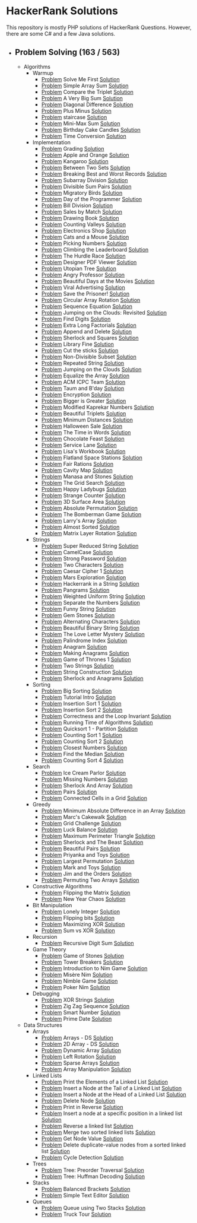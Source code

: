 # HackerRank Solutions 

This repository is mostly PHP solutions of HackerRank Questions. However, there are some C# and a few Java solutions.

- ## Problem Solving (163 / 563)
    - Algorithms
        - Warmup
            - [Problem](https://www.hackerrank.com/challenges/solve-me-first/problem) Solve Me First [Solution](https://github.com/sonmez-hakan/HackerRank/blob/master/Algorithms/Warmup/solve-me-first.cs)
            - [Problem](https://www.hackerrank.com/challenges/simple-array-sum/problem) Simple Array Sum [Solution](https://github.com/sonmez-hakan/HackerRank/blob/master/Algorithms/Warmup/simple-array-sum.cs)
            - [Problem](https://www.hackerrank.com/challenges/compare-the-triplet/problem) Compare the Triplet [Solution](https://github.com/sonmez-hakan/HackerRank/blob/master/Algorithms/Warmup/compare-the-triplet.cs)
            - [Problem](https://www.hackerrank.com/challenges/a-very-big-sum/problem) A Very Big Sum [Solution](https://github.com/sonmez-hakan/HackerRank/blob/master/Algorithms/Warmup/a-very-big-sum.cs)
            - [Problem](https://www.hackerrank.com/challenges/diagonal-difference/problem) Diagonal Difference [Solution](https://github.com/sonmez-hakan/HackerRank/blob/master/Algorithms/Warmup/diagonal-difference.php)
            - [Problem](https://www.hackerrank.com/challenges/plus-minus/problem) Plus Minus [Solution](https://github.com/sonmez-hakan/HackerRank/blob/master/Algorithms/Warmup/plus-minus.php)
            - [Problem](https://www.hackerrank.com/challenges/staircase/problem) staircase [Solution](https://github.com/sonmez-hakan/HackerRank/blob/master/Algorithms/Warmup/staircase.cs)
            - [Problem](https://www.hackerrank.com/challenges/mini-max-sum/problem) Mini-Max Sum [Solution](https://github.com/sonmez-hakan/HackerRank/blob/master/Algorithms/Warmup/mini-max-sum.php)
            - [Problem](https://www.hackerrank.com/challenges/birthday-cake-candles/problem) Birthday Cake Candles [Solution](https://github.com/sonmez-hakan/HackerRank/blob/master/Algorithms/Warmup/birthday-cake-candles.php)
            - [Problem](https://www.hackerrank.com/challenges/time-conversion/problem) Time Conversion [Solution](https://github.com/sonmez-hakan/HackerRank/blob/master/Algorithms/Warmup/time-conversion.php)
        - Implementation
            - [Problem](https://www.hackerrank.com/challenges/grading/problem) Grading [Solution](https://github.com/sonmez-hakan/HackerRank/blob/master/Algorithms/Implementation/grading.php)
            - [Problem](https://www.hackerrank.com/challenges/apple-and-orange/problem) Apple and Orange [Solution](https://github.com/sonmez-hakan/HackerRank/blob/master/Algorithms/Implementation/apple-and-orange.php)
            - [Problem](https://www.hackerrank.com/challenges/kangaroo/problem) Kangaroo [Solution](https://github.com/sonmez-hakan/HackerRank/blob/master/Algorithms/Implementation/kangaroo.php)
            - [Problem](https://www.hackerrank.com/challenges/between-two-sets/problem) Between Two Sets [Solution](https://github.com/sonmez-hakan/HackerRank/blob/master/Algorithms/Implementation/between-two-sets.php)
            - [Problem](https://www.hackerrank.com/challenges/breaking-best-and-worst-records/problem) Breaking Best and Worst Records [Solution](https://github.com/sonmez-hakan/HackerRank/blob/master/Algorithms/Implementation/breaking-best-and-worst-records.php)
            - [Problem](https://www.hackerrank.com/challenges/the-birthday-bar/problem) Subarray Division [Solution](https://github.com/sonmez-hakan/HackerRank/blob/master/Algorithms/Implementation/the-birthday-bar.php)
            - [Problem](https://www.hackerrank.com/challenges/divisible-sum-pairs/problem) Divisible Sum Pairs [Solution](https://github.com/sonmez-hakan/HackerRank/blob/master/Algorithms/Implementation/divisible-sum-pairs.cs)
            - [Problem](https://www.hackerrank.com/challenges/migratory-birds/problem) Migratory Birds [Solution](https://github.com/sonmez-hakan/HackerRank/blob/master/Algorithms/Implementation/migratory-birds.php)
            - [Problem](https://www.hackerrank.com/challenges/day-of-the-programmer/problem) Day of the Programmer [Solution](https://github.com/sonmez-hakan/HackerRank/blob/master/Algorithms/Implementation/day-of-the-programmer.php)
            - [Problem](https://www.hackerrank.com/challenges/bon-appetit/problem) Bill Division [Solution](https://github.com/sonmez-hakan/HackerRank/blob/master/Algorithms/Implementation/bon-appetit.cs)
            - [Problem](https://www.hackerrank.com/challenges/sock-merchant/problem) Sales by Match [Solution](https://github.com/sonmez-hakan/HackerRank/blob/master/Algorithms/Implementation/sock-merchant.cs)
            - [Problem](https://www.hackerrank.com/challenges/drawing-book/problem) Drawing Book [Solution](https://github.com/sonmez-hakan/HackerRank/blob/master/Algorithms/Implementation/drawing-book.php)
            - [Problem](https://www.hackerrank.com/challenges/counting-valleys/problem) Counting Valleys [Solution](https://github.com/sonmez-hakan/HackerRank/blob/master/Algorithms/Implementation/counting-valleys.php)
            - [Problem](https://www.hackerrank.com/challenges/electronics-shop/problem) Electronics Shop [Solution](https://github.com/sonmez-hakan/HackerRank/blob/master/Algorithms/Implementation/electronics-shop.php)
            - [Problem](https://www.hackerrank.com/challenges/cats-and-a-mouse/problem) Cats and a Mouse [Solution](https://github.com/sonmez-hakan/HackerRank/blob/master/Algorithms/Implementation/cats-and-a-mouse.php)
            - [Problem](https://www.hackerrank.com/challenges/picking-numbers/problem) Picking Numbers [Solution](https://github.com/sonmez-hakan/HackerRank/blob/master/Algorithms/Implementation/picking-numbers.php)
            - [Problem](https://www.hackerrank.com/challenges/climbing-the-leaderboard/problem) Climbing the Leaderboard [Solution](https://github.com/sonmez-hakan/HackerRank/blob/master/Algorithms/Implementation/climbing-the-leaderboard.php)
            - [Problem](https://www.hackerrank.com/challenges/the-hurdle-race/problem) The Hurdle Race [Solution](https://github.com/sonmez-hakan/HackerRank/blob/master/Algorithms/Implementation/the-hurdle-race.php)
            - [Problem](https://www.hackerrank.com/challenges/designer-pdf-viewer/problem) Designer PDF Viewer [Solution](https://github.com/sonmez-hakan/HackerRank/blob/master/Algorithms/Implementation/designer-pdf-viewer.cs)
            - [Problem](https://www.hackerrank.com/challenges/utopian-tree/problem) Utopian Tree [Solution](https://github.com/sonmez-hakan/HackerRank/blob/master/Algorithms/Implementation/utopian-tree.cs)
            - [Problem](https://www.hackerrank.com/challenges/angry-professor/problem) Angry Professor [Solution](https://github.com/sonmez-hakan/HackerRank/blob/master/Algorithms/Implementation/angry-professor.cs)
            - [Problem](https://www.hackerrank.com/challenges/beautiful-days-at-the-movies/problem) Beautiful Days at the Movies [Solution](https://github.com/sonmez-hakan/HackerRank/blob/master/Algorithms/Implementation/beautiful-days-at-the-movies.cs)
            - [Problem](https://www.hackerrank.com/challenges/strange-advertising/problem) Viral Advertising [Solution](https://github.com/sonmez-hakan/HackerRank/blob/master/Algorithms/Implementation/strange-advertising.cs)
            - [Problem](https://www.hackerrank.com/challenges/save-the-prisoner/problem) Save the Prisoner! [Solution](https://github.com/sonmez-hakan/HackerRank/blob/master/Algorithms/Implementation/save-the-prisoner.cs)
            - [Problem](https://www.hackerrank.com/challenges/circular-array-rotation/problem) Circular Array Rotation [Solution](https://github.com/sonmez-hakan/HackerRank/blob/master/Algorithms/Implementation/circular-array-rotation.cs)
            - [Problem](https://www.hackerrank.com/challenges/permutation-equation/problem) Sequence Equation [Solution](https://github.com/sonmez-hakan/HackerRank/blob/master/Algorithms/Implementation/permutation-equation.cs)
            - [Problem](https://www.hackerrank.com/challenges/jumping-on-the-clouds-revisited/problem) Jumping on the Clouds: Revisited [Solution](https://github.com/sonmez-hakan/HackerRank/blob/master/Algorithms/Implementation/jumping-on-the-clouds-revisited.cs)
            - [Problem](https://www.hackerrank.com/challenges/find-digits/problem) Find Digits [Solution](https://github.com/sonmez-hakan/HackerRank/blob/master/Algorithms/Implementation/find-digits.cs)
            - [Problem](https://www.hackerrank.com/challenges/extra-long-factorials/problem) Extra Long Factorials [Solution](https://github.com/sonmez-hakan/HackerRank/blob/master/Algorithms/Implementation/extra-long-factorials.cs)
            - [Problem](https://www.hackerrank.com/challenges/append-and-delete/problem) Append and Delete [Solution](https://github.com/sonmez-hakan/HackerRank/blob/master/Algorithms/Implementation/append-and-delete.cs)
            - [Problem](https://www.hackerrank.com/challenges/sherlock-and-squares/problem) Sherlock and Squares [Solution](https://github.com/sonmez-hakan/HackerRank/blob/master/Algorithms/Implementation/sherlock-and-squares.cs)
            - [Problem](https://www.hackerrank.com/challenges/library-fine/problem) Library Fine [Solution](https://github.com/sonmez-hakan/HackerRank/blob/master/Algorithms/Implementation/library-fine.cs)
            - [Problem](https://www.hackerrank.com/challenges/cut-the-sticks/problem) Cut the sticks [Solution](https://github.com/sonmez-hakan/HackerRank/blob/master/Algorithms/Implementation/cut-the-sticks.cs)
            - [Problem](https://www.hackerrank.com/challenges/lnon-divisible-subset/problem) Non-Divisible Subset [Solution](https://github.com/sonmez-hakan/HackerRank/blob/master/Algorithms/Implementation/non-divisible-subset.cs)
            - [Problem](https://www.hackerrank.com/challenges/repeated-string/problem) Repeated String [Solution](https://github.com/sonmez-hakan/HackerRank/blob/master/Algorithms/Implementation/repeated-string.cs)
            - [Problem](https://www.hackerrank.com/challenges/jumping-on-the-clouds/problem) Jumping on the Clouds [Solution](https://github.com/sonmez-hakan/HackerRank/blob/master/Algorithms/Implementation/jumping-on-the-clouds.cs)
            - [Problem](https://www.hackerrank.com/challenges/equality-in-a-array/problem) Equalize the Array [Solution](https://github.com/sonmez-hakan/HackerRank/blob/master/Algorithms/Implementation/equality-in-a-array.cs)
            - [Problem](https://www.hackerrank.com/challenges/acm-icpc-team/problem) ACM ICPC Team [Solution](https://github.com/sonmez-hakan/HackerRank/blob/master/Algorithms/Implementation/acm-icpc-team.cs)
            - [Problem](https://www.hackerrank.com/challenges/taum-and-bday/problem) Taum and B'day [Solution](https://github.com/sonmez-hakan/HackerRank/blob/master/Algorithms/Implementation/taum-and-bday.cs)
            - [Problem](https://www.hackerrank.com/challenges/encryption/problem) Encryption [Solution](https://github.com/sonmez-hakan/HackerRank/blob/master/Algorithms/Implementation/encryption.cs)
            - [Problem](https://www.hackerrank.com/challenges/bigger-is-greater/problem) Bigger is Greater [Solution](https://github.com/sonmez-hakan/HackerRank/blob/master/Algorithms/Implementation/bigger-is-greater.cs)
            - [Problem](https://www.hackerrank.com/challenges/kaprekar-numbers/problem) Modified Kaprekar Numbers [Solution](https://github.com/sonmez-hakan/HackerRank/blob/master/Algorithms/Implementation/kaprekar-numbers.cs)
            - [Problem](https://www.hackerrank.com/challenges/beautiful-triplets/problem) Beautiful Triplets [Solution](https://github.com/sonmez-hakan/HackerRank/blob/master/Algorithms/Implementation/beautiful-triplets.cs)
            - [Problem](https://www.hackerrank.com/challenges/minimum-distances/problem) Minimum Distances [Solution](https://github.com/sonmez-hakan/HackerRank/blob/master/Algorithms/Implementation/minimum-distances.cs)
            - [Problem](https://www.hackerrank.com/challenges/halloween-sale/problem) Halloween Sale [Solution](https://github.com/sonmez-hakan/HackerRank/blob/master/Algorithms/Implementation/halloween-sale.cs)
            - [Problem](https://www.hackerrank.com/challenges/the-time-in-words/problem) The Time in Words [Solution](https://github.com/sonmez-hakan/HackerRank/blob/master/Algorithms/Implementation/the-time-in-words.cs)
            - [Problem](https://www.hackerrank.com/challenges/chocolate-feast/problem) Chocolate Feast [Solution](https://github.com/sonmez-hakan/HackerRank/blob/master/Algorithms/Implementation/chocolate-feast.cs)
            - [Problem](https://www.hackerrank.com/challenges/service-lane/problem) Service Lane [Solution](https://github.com/sonmez-hakan/HackerRank/blob/master/Algorithms/Implementation/service-lane.cs)
            - [Problem](https://www.hackerrank.com/challenges/lisa-workbook/problem) Lisa's Workbook [Solution](https://github.com/sonmez-hakan/HackerRank/blob/master/Algorithms/Implementation/lisa-workbook.cs)
            - [Problem](https://www.hackerrank.com/challenges/flatland-space-stations/problem) Flatland Space Stations [Solution](https://github.com/sonmez-hakan/HackerRank/blob/master/Algorithms/Implementation/flatland-space-stations.cs)
            - [Problem](https://www.hackerrank.com/challenges/fair-rations/problem) Fair Rations [Solution](https://github.com/sonmez-hakan/HackerRank/blob/master/Algorithms/Implementation/fair-rations.cs)
            - [Problem](https://www.hackerrank.com/challenges/cavity-map/problem) Cavity Map [Solution](https://github.com/sonmez-hakan/HackerRank/blob/master/Algorithms/Implementation/cavity-map.cs)
            - [Problem](https://www.hackerrank.com/challenges/manasa-and-stones/problem) Manasa and Stones [Solution](https://github.com/sonmez-hakan/HackerRank/blob/master/Algorithms/Implementation/manasa-and-stones.cs)
            - [Problem](https://www.hackerrank.com/challenges/the-grid-search/problem) The Grid Search [Solution](https://github.com/sonmez-hakan/HackerRank/blob/master/Algorithms/Implementation/the-grid-search.cs)
            - [Problem](https://www.hackerrank.com/challenges/happy-ladybugs/problem) Happy Ladybugs [Solution](https://github.com/sonmez-hakan/HackerRank/blob/master/Algorithms/Implementation/happy-ladybugs.cs)
            - [Problem](https://www.hackerrank.com/challenges/strange-code/problem) Strange Counter [Solution](https://github.com/sonmez-hakan/HackerRank/blob/master/Algorithms/Implementation/strange-code.cs)
            - [Problem](https://www.hackerrank.com/challenges/3d-surface-area/problem) 3D Surface Area [Solution](https://github.com/sonmez-hakan/HackerRank/blob/master/Algorithms/Implementation/3d-surface-area.cs)
            - [Problem](https://www.hackerrank.com/challenges/absolute-permutation/problem) Absolute Permutation [Solution](https://github.com/sonmez-hakan/HackerRank/blob/master/Algorithms/Implementation/absolute-permutation.cs)
            - [Problem](https://www.hackerrank.com/challenges/bomber-man/problem) The Bomberman Game [Solution](https://github.com/sonmez-hakan/HackerRank/blob/master/Algorithms/Implementation/bomber-man.cs)
            - [Problem](https://www.hackerrank.com/challenges/larrys-array/problem) Larry's Array [Solution](https://github.com/sonmez-hakan/HackerRank/blob/master/Algorithms/Implementation/larrys-array.php)
            - [Problem](https://www.hackerrank.com/challenges/almost-sorted/problem) Almost Sorted [Solution](https://github.com/sonmez-hakan/HackerRank/blob/master/Algorithms/Implementation/almost-sorted.cs)
            - [Problem](https://www.hackerrank.com/challenges/matrix-rotation-algo/problem) Matrix Layer Rotation [Solution](https://github.com/sonmez-hakan/HackerRank/blob/master/Algorithms/Implementation/matrix-rotation-algo.cs)
        - Strings
            - [Problem](https://www.hackerrank.com/challenges/reduced-string/problem) Super Reduced String [Solution](https://github.com/sonmez-hakan/HackerRank/blob/master/Algorithms/Strings/reduced-string.php)
            - [Problem](https://www.hackerrank.com/challenges/camelcase/problem) CamelCase [Solution](https://github.com/sonmez-hakan/HackerRank/blob/master/Algorithms/Strings/camelcase.php)
            - [Problem](https://www.hackerrank.com/challenges/strong-password/problem) Strong Password [Solution](https://github.com/sonmez-hakan/HackerRank/blob/master/Algorithms/Strings/strong-password.php)
            - [Problem](https://www.hackerrank.com/challenges/two-characters/problem) Two Characters [Solution](https://github.com/sonmez-hakan/HackerRank/blob/master/Algorithms/Strings/two-characters.php)
            - [Problem](https://www.hackerrank.com/challenges/caesar-cipher-1/problem) Caesar Cipher 1 [Solution](https://github.com/sonmez-hakan/HackerRank/blob/master/Algorithms/Strings/caesar-cipher-1.php)
            - [Problem](https://www.hackerrank.com/challenges/mars-exploration/problem) Mars Exploration [Solution](https://github.com/sonmez-hakan/HackerRank/blob/master/Algorithms/Strings/mars-exploration.php)
            - [Problem](https://www.hackerrank.com/challenges/hackerrank-in-a-string/problem) Hackerrank in a String [Solution](https://github.com/sonmez-hakan/HackerRank/blob/master/Algorithms/Strings/hackerrank-in-a-string.php)
            - [Problem](https://www.hackerrank.com/challenges/pangrams/problem) Pangrams [Solution](https://github.com/sonmez-hakan/HackerRank/blob/master/Algorithms/Strings/pangrams.php)
            - [Problem](https://www.hackerrank.com/challenges/weighted-uniform-string/problem) Weighted Uniform String [Solution](https://github.com/sonmez-hakan/HackerRank/blob/master/Algorithms/Strings/weighted-uniform-string.php)
            - [Problem](https://www.hackerrank.com/challenges/separate-the-numbers/problem) Separate the Numbers [Solution](https://github.com/sonmez-hakan/HackerRank/blob/master/Algorithms/Strings/separate-the-numbers.php)
            - [Problem](https://www.hackerrank.com/challenges/funny-string/problem) Funny String [Solution](https://github.com/sonmez-hakan/HackerRank/blob/master/Algorithms/Strings/funny-string.php)
            - [Problem](https://www.hackerrank.com/challenges/gem-stones/problem) Gem Stones [Solution](https://github.com/sonmez-hakan/HackerRank/blob/master/Algorithms/Strings/gem-stones.php)
            - [Problem](https://www.hackerrank.com/challenges/alternating-characters/problem) Alternating Characters [Solution](https://github.com/sonmez-hakan/HackerRank/blob/master/Algorithms/Strings/alternating-characters.php)
            - [Problem](https://www.hackerrank.com/challenges/beautiful-binary-string/problem) Beautiful Binary String [Solution](https://github.com/sonmez-hakan/HackerRank/blob/master/Algorithms/Strings/beautiful-binary-string.php)
            - [Problem](https://www.hackerrank.com/challenges/the-love-letter-mystery/problem) The Love Letter Mystery [Solution](https://github.com/sonmez-hakan/HackerRank/blob/master/Algorithms/Strings/the-love-letter-mystery.php)
            - [Problem](https://www.hackerrank.com/challenges/palindrome-index/problem) Palindrome Index [Solution](https://github.com/sonmez-hakan/HackerRank/blob/master/Algorithms/Strings/palindrome-index.php)
            - [Problem](https://www.hackerrank.com/challenges/anagram/problem) Anagram [Solution](https://github.com/sonmez-hakan/HackerRank/blob/master/Algorithms/Strings/anagram.php)
            - [Problem](https://www.hackerrank.com/challenges/making-anagrams/problem) Making Anagrams [Solution](https://github.com/sonmez-hakan/HackerRank/blob/master/Algorithms/Strings/making-anagrams.php)
            - [Problem](https://www.hackerrank.com/challenges/game-of-thrones/problem) Game of Thrones 1 [Solution](https://github.com/sonmez-hakan/HackerRank/blob/master/Algorithms/Strings/game-of-thrones.php)
            - [Problem](https://www.hackerrank.com/challenges/two-strings/problem) Two Strings [Solution](https://github.com/sonmez-hakan/HackerRank/blob/master/Algorithms/Strings/two-strings.php)
            - [Problem](https://www.hackerrank.com/challenges/string-construction/problem) String Construction [Solution](https://github.com/sonmez-hakan/HackerRank/blob/master/Algorithms/Strings/string-construction.php)
            - [Problem](https://www.hackerrank.com/challenges/sherlock-and-anagrams/problem) Sherlock and Anagrams [Solution](https://github.com/sonmez-hakan/HackerRank/blob/master/Algorithms/Strings/sherlock-and-anagrams.php)
        - Sorting
            - [Problem](https://www.hackerrank.com/challenges/big-sorting/problem) Big Sorting [Solution](https://github.com/sonmez-hakan/HackerRank/blob/master/Algorithms/Sorting/big-sorting.php)
            - [Problem](https://www.hackerrank.com/challenges/tutorial-intro/problem) Tutorial Intro [Solution](https://github.com/sonmez-hakan/HackerRank/blob/master/Algorithms/Sorting/tutorial-intro.php)
            - [Problem](https://www.hackerrank.com/challenges/insertionsort1/problem) Insertion Sort 1 [Solution](https://github.com/sonmez-hakan/HackerRank/blob/master/Algorithms/Sorting/insertionsort1.php)
            - [Problem](https://www.hackerrank.com/challenges/insertionsort2/problem) Insertion Sort 2 [Solution](https://github.com/sonmez-hakan/HackerRank/blob/master/Algorithms/Sorting/insertionsort2.php)
            - [Problem](https://www.hackerrank.com/challenges/correctness-invariant/problem) Correctness and the Loop Invariant [Solution](https://github.com/sonmez-hakan/HackerRank/blob/master/Algorithms/Sorting/correctness-invariant.php)
            - [Problem](https://www.hackerrank.com/challenges/runningtime/problem) Running Time of Algorithms [Solution](https://github.com/sonmez-hakan/HackerRank/blob/master/Algorithms/Sorting/runningtime.php)
            - [Problem](https://www.hackerrank.com/challenges/quicksort1/problem) Quicksort 1 - Partition [Solution](https://github.com/sonmez-hakan/HackerRank/blob/master/Algorithms/Sorting/quicksort1.php)
            - [Problem](https://www.hackerrank.com/challenges/countingsort1/problem) Counting Sort 1 [Solution](https://github.com/sonmez-hakan/HackerRank/blob/master/Algorithms/Sorting/countingsort1.php)
            - [Problem](https://www.hackerrank.com/challenges/countingsort2/problem) Counting Sort 2 [Solution](https://github.com/sonmez-hakan/HackerRank/blob/master/Algorithms/Sorting/countingsort2.php)
            - [Problem](https://www.hackerrank.com/challenges/closest-numbers/problem) Closest Numbers [Solution](https://github.com/sonmez-hakan/HackerRank/blob/master/Algorithms/Sorting/closest-numbers.php)
            - [Problem](https://www.hackerrank.com/challenges/find-the-median/problem) Find the Median [Solution](https://github.com/sonmez-hakan/HackerRank/blob/master/Algorithms/Sorting/find-the-median.php)
            - [Problem](https://www.hackerrank.com/challenges/countingsort4/problem) Counting Sort 4 [Solution](https://github.com/sonmez-hakan/HackerRank/blob/master/Algorithms/Sorting/countingsort4.php)
        - Search
            - [Problem](https://www.hackerrank.com/challenges/icecream-parlor/problem) Ice Cream Parlor [Solution](https://github.com/sonmez-hakan/HackerRank/blob/master/Algorithms/Search/icecream-parlor.php)
            - [Problem](https://www.hackerrank.com/challenges/missing-numbers/problem) Missing Numbers [Solution](https://github.com/sonmez-hakan/HackerRank/blob/master/Algorithms/Search/missing-numbers.php)
            - [Problem](https://www.hackerrank.com/challenges/sherlock-and-array/problem) Sherlock And Array [Solution](https://github.com/sonmez-hakan/HackerRank/blob/master/Algorithms/Search/sherlock-and-array.php)
            - [Problem](https://www.hackerrank.com/challenges/pairs/problem) Pairs [Solution](https://github.com/sonmez-hakan/HackerRank/blob/master/Algorithms/Search/pairs.php)
            - [Problem](https://www.hackerrank.com/challenges/connected-cell-in-a-grid/problem) Connected Cells in a Grid [Solution](https://github.com/sonmez-hakan/HackerRank/blob/master/Algorithms/Search/connected-cell-in-a-grid.cs)
        - Greedy
            - [Problem](https://www.hackerrank.com/challenges/minimum-absolute-difference-in-an-array/problem) Minimum Absolute Difference in an Array [Solution](https://github.com/sonmez-hakan/HackerRank/blob/master/Algorithms/Greedy/minimum-absolute-difference-in-an-array.php)
            - [Problem](https://www.hackerrank.com/challenges/marcs-cakewalk/problem) Marc's Cakewalk [Solution](https://github.com/sonmez-hakan/HackerRank/blob/master/Algorithms/Greedy/marcs-cakewalk.php)
            - [Problem](https://www.hackerrank.com/challenges/grid-challenge/problem) Grid Challenge [Solution](https://github.com/sonmez-hakan/HackerRank/blob/master/Algorithms/Greedy/grid-challenge.php)
            - [Problem](https://www.hackerrank.com/challenges/luck-balance/problem) Luck Balance [Solution](https://github.com/sonmez-hakan/HackerRank/blob/master/Algorithms/Greedy/luck-balance.php)
            - [Problem](https://www.hackerrank.com/challenges/maximum-perimeter-triangle/problem) Maximum Perimeter Triangle [Solution](https://github.com/sonmez-hakan/HackerRank/blob/master/Algorithms/Greedy/maximum-perimeter-triangle.php)
            - [Problem](https://www.hackerrank.com/challenges/sherlock-and-the-beast/problem) Sherlock and The Beast [Solution](https://github.com/sonmez-hakan/HackerRank/blob/master/Algorithms/Greedy/sherlock-and-the-beast.php)
            - [Problem](https://www.hackerrank.com/challenges/beautiful-pairs/problem) Beautiful Pairs [Solution](https://github.com/sonmez-hakan/HackerRank/blob/master/Algorithms/Greedy/beautiful-pairs.php)
            - [Problem](https://www.hackerrank.com/challenges/priyanka-and-toys/problem) Priyanka and Toys [Solution](https://github.com/sonmez-hakan/HackerRank/blob/master/Algorithms/Greedy/priyanka-and-toys.php)
            - [Problem](https://www.hackerrank.com/challenges/largest-permutation/problem) Largest Permutation [Solution](https://github.com/sonmez-hakan/HackerRank/blob/master/Algorithms/Greedy/largest-permutation.php)
            - [Problem](https://www.hackerrank.com/challenges/mark-and-toys/problem) Mark and Toys [Solution](https://github.com/sonmez-hakan/HackerRank/blob/master/Algorithms/Greedy/mark-and-toys.php)
            - [Problem](https://www.hackerrank.com/challenges/jim-and-the-orders/problem) Jim and the Orders [Solution](https://github.com/sonmez-hakan/HackerRank/blob/master/Algorithms/Greedy/jim-and-the-orders.php)
            - [Problem](https://www.hackerrank.com/challenges/two-arrays/problem) Permuting Two Arrays [Solution](https://github.com/sonmez-hakan/HackerRank/blob/master/Algorithms/Greedy/two-arrays.php)
        - Constructive Algorithms
            - [Problem](https://www.hackerrank.com/challenges/flipping-the-matrix/problem) Flipping the Matrix [Solution](https://github.com/sonmez-hakan/HackerRank/blob/master/Algorithms/Constructive%20Algorithms/flipping-the-matrix.php)
            - [Problem](https://www.hackerrank.com/challenges/new-year-chaos/problem) New Year Chaos [Solution](https://github.com/sonmez-hakan/HackerRank/blob/master/Algorithms/Constructive%20Algorithms/new-year-chaos.php)
        - Bit Manipulation
            - [Problem](https://www.hackerrank.com/challenges/lonely-integer/problem) Lonely Integer [Solution](https://github.com/sonmez-hakan/HackerRank/blob/master/Algorithms/Bit%20Manipulation/lonely-integer.php)
            - [Problem](https://www.hackerrank.com/challenges/flipping-bits/problem) Flipping bits [Solution](https://github.com/sonmez-hakan/HackerRank/blob/master/Algorithms/Bit%20Manipulation/flipping-bits.php)
            - [Problem](https://www.hackerrank.com/challenges/maximizing-xor/problem) Maximizing XOR [Solution](https://github.com/sonmez-hakan/HackerRank/blob/master/Algorithms/Bit%20Manipulation/maximizing-xor.php)
            - [Problem](https://www.hackerrank.com/challenges/sum-vs-xor/problem) Sum vs XOR [Solution](https://github.com/sonmez-hakan/HackerRank/blob/master/Algorithms/Bit%20Manipulation/sum-vs-xor.php)
        - Recursion
            - [Problem](https://www.hackerrank.com/challenges/recursive-digit-sum/problem) Recursive Digit Sum [Solution](https://github.com/sonmez-hakan/HackerRank/blob/master/Algorithms/Recursion/recursive-digit-sum.php)
        - Game Theory
            - [Problem](https://www.hackerrank.com/challenges/game-of-stones-1/problem) Game of Stones [Solution](https://github.com/sonmez-hakan/HackerRank/blob/master/Algorithms/Game%20Theory/game-of-stones-1.php)
            - [Problem](https://www.hackerrank.com/challenges/tower-breakers-1/problem) Tower Breakers [Solution](https://github.com/sonmez-hakan/HackerRank/blob/master/Algorithms/Game%20Theory/tower-breakers-1.php)
            - [Problem](https://www.hackerrank.com/challenges/nim-game-1/problem) Introduction to Nim Game [Solution](https://github.com/sonmez-hakan/HackerRank/blob/master/Algorithms/Game%20Theory/nim-game-1.php)
            - [Problem](https://www.hackerrank.com/challenges/misere-nim-1/problem) Misère Nim [Solution](https://github.com/sonmez-hakan/HackerRank/blob/master/Algorithms/Game%20Theory/misere-nim-1.php)
            - [Problem](https://www.hackerrank.com/challenges/nimble-game-1/problem) Nimble Game [Solution](https://github.com/sonmez-hakan/HackerRank/blob/master/Algorithms/Game%20Theory/nimble-game-1.php)
            - [Problem](https://www.hackerrank.com/challenges/poker-nim-1/problem) Poker Nim [Solution](https://github.com/sonmez-hakan/HackerRank/blob/master/Algorithms/Game%20Theory/poker-nim-1.php)
        - Debugging
            - [Problem](https://www.hackerrank.com/challenges/strings-xor/problem) XOR Strings [Solution](https://github.com/sonmez-hakan/HackerRank/blob/master/Algorithms/Debugging/strings-xor.java)
            - [Problem](https://www.hackerrank.com/challenges/zig-zag-sequence/problem) Zig Zag Sequence [Solution](https://github.com/sonmez-hakan/HackerRank/blob/master/Algorithms/Debugging/zig-zag-sequence.java)
            - [Problem](https://www.hackerrank.com/challenges/smart-number/problem) Smart Number [Solution](https://github.com/sonmez-hakan/HackerRank/blob/master/Algorithms/Debugging/smart-number.cpp)
            - [Problem](https://www.hackerrank.com/challenges/prime-date/problem) Prime Date [Solution](https://github.com/sonmez-hakan/HackerRank/blob/master/Algorithms/Debugging/prime-date.java)
    - Data Structures
        - Arrays
            - [Problem](https://www.hackerrank.com/challenges/arrays-ds/problem) Arrays - DS [Solution](https://github.com/sonmez-hakan/HackerRank/blob/master/Data%20Structures/Arrays/array-ds.php)
            - [Problem](https://www.hackerrank.com/challenges/2d-array/problem) 2D Array - DS [Solution](https://github.com/sonmez-hakan/HackerRank/blob/master/Data%20Structures/Arrays/2d-array-ds.php)
            - [Problem](https://www.hackerrank.com/challenges/dynamic-array/problem) Dynamic Array [Solution](https://github.com/sonmez-hakan/HackerRank/blob/master/Data%20Structures/Arrays/dynamic-array.php)
            - [Problem](https://www.hackerrank.com/challenges/array-left-rotation/problem) Left Rotation [Solution](https://github.com/sonmez-hakan/HackerRank/blob/master/Data%20Structures/Arrays/array-left-rotation.php)
            - [Problem](https://www.hackerrank.com/challenges/sparse-arrays/problem) Sparse Arrays [Solution](https://github.com/sonmez-hakan/HackerRank/blob/master/Data%20Structures/Arrays/sparse-arrays.php)
            - [Problem](https://www.hackerrank.com/challenges/crush/problem) Array Manipulation [Solution](https://github.com/sonmez-hakan/HackerRank/blob/master/Data%20Structures/Arrays/crush.php)
        - Linked Lists
            - [Problem](https://www.hackerrank.com/challenges/print-the-elements-of-a-linked-list/problem) Print the Elements of a Linked List [Solution](https://github.com/sonmez-hakan/HackerRank/blob/master/Data%20Structures/Linked%20Lists/print-the-elements-of-a-linked-list.cs)
            - [Problem](https://www.hackerrank.com/challenges/insert-a-node-at-the-tail-of-a-linked-list/problem) Insert a Node at the Tail of a Linked List [Solution](https://github.com/sonmez-hakan/HackerRank/blob/master/Data%20Structures/Linked%20Lists/insert-a-node-at-the-tail-of-a-linked-list.java)
            - [Problem](https://www.hackerrank.com/challenges/insert-a-node-at-the-head-of-a-linked-list/problem) Insert a Node at the Head of a Linked List [Solution](https://github.com/sonmez-hakan/HackerRank/blob/master/Data%20Structures/Linked%20Lists/insert-a-node-at-the-head-of-a-linked-list.java)
            - [Problem](https://www.hackerrank.com/challenges/delete-a-node-from-a-linked-list/problem) Delete Node [Solution](https://github.com/sonmez-hakan/HackerRank/blob/master/Data%20Structures/Linked%20Lists/delete-a-node-from-a-linked-list.java)
            - [Problem](https://www.hackerrank.com/challenges/print-the-elements-of-a-linked-list-in-reverse/problem) Print in Reverse [Solution](https://github.com/sonmez-hakan/HackerRank/blob/master/Data%20Structures/Linked%20Lists/print-the-elements-of-a-linked-list-in-reverse.java)
            - [Problem](https://www.hackerrank.com/challenges/insert-a-node-at-a-specific-position-in-a-linked-list/problem) Insert a node at a specific position in a linked list [Solution](https://github.com/sonmez-hakan/HackerRank/blob/master/Data%20Structures/Linked%20Lists/insert-a-node-at-a-specific-position-in-a-linked-list.java)
            - [Problem](https://www.hackerrank.com/challenges/reverse-a-linked-list/problem) Reverse a linked list [Solution](https://github.com/sonmez-hakan/HackerRank/blob/master/Data%20Structures/Linked%20Lists/reverse-a-linked-list.java)
            - [Problem](https://www.hackerrank.com/challenges/merge-two-sorted-linked-lists/problem) Merge two sorted linked lists [Solution](https://github.com/sonmez-hakan/HackerRank/blob/master/Data%20Structures/Linked%20Lists/merge-two-sorted-linked-lists.java)
            - [Problem](https://www.hackerrank.com/challenges/get-the-value-of-the-node-at-a-specific-position-from-the-tail/problem) Get Node Value [Solution](https://github.com/sonmez-hakan/HackerRank/blob/master/Data%20Structures/Linked%20Lists/get-the-value-of-the-node-at-a-specific-position-from-the-tail.java)
            - [Problem](https://www.hackerrank.com/challenges/delete-duplicate-value-nodes-from-a-sorted-linked-list/problem) Delete duplicate-value nodes from a sorted linked list [Solution](https://github.com/sonmez-hakan/HackerRank/blob/master/Data%20Structures/Linked%20Lists/delete-duplicate-value-nodes-from-a-sorted-linked-list.java)
            - [Problem](https://www.hackerrank.com/challenges/detect-whether-a-linked-list-contains-a-cycle/problem) Cycle Detection [Solution](https://github.com/sonmez-hakan/HackerRank/blob/master/Data%20Structures/Linked%20Lists/detect-whether-a-linked-list-contains-a-cycle.java)
        - Trees
            - [Problem](https://www.hackerrank.com/challenges/tree-preorder-traversal/problem) Tree: Preorder Traversal [Solution](https://github.com/sonmez-hakan/HackerRank/blob/master/Data%20Structures/Linked%20Lists/tree-preorder-traversal.cs)
            - [Problem](https://www.hackerrank.com/challenges/tree-huffman-decoding/problem) Tree: Huffman Decoding [Solution](https://github.com/sonmez-hakan/HackerRank/blob/master/Data%20Structures/Linked%20Lists/tree-huffman-decoding.cs)
        - Stacks
            - [Problem](https://www.hackerrank.com/challenges/balanced-brackets/problem) Balanced Brackets [Solution](https://github.com/sonmez-hakan/HackerRank/blob/master/Data%20Structures/Stacks/balanced-brackets.cs)
            - [Problem](https://www.hackerrank.com/challenges/simple-text-editor/problem) Simple Text Editor [Solution](https://github.com/sonmez-hakan/HackerRank/blob/master/Data%20Structures/Stacks/simple-text-editor.cs)
        - Queues
            - [Problem](https://www.hackerrank.com/challenges/queue-using-two-stacks/problem) Queue using Two Stacks [Solution](https://github.com/sonmez-hakan/HackerRank/blob/master/Data%20Structures/Queues/queue-using-two-stacks.cs)
            - [Problem](https://www.hackerrank.com/challenges/truck-tour/problem) Truck Tour [Solution](https://github.com/sonmez-hakan/HackerRank/blob/master/Data%20Structures/Queues/truck-tour.cs)
